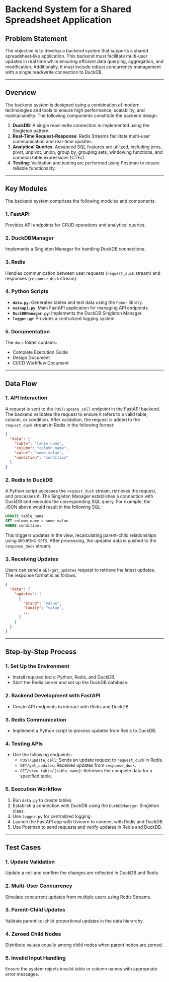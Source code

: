 # **Backend System for a Shared Spreadsheet Application**

## **Problem Statement**
The objective is to develop a backend system that supports a shared spreadsheet-like application. This backend must facilitate multi-user updates in real time while ensuring efficient data querying, aggregation, and modification. Additionally, it must include robust concurrency management with a single read/write connection to DuckDB.

---

## **Overview**
The backend system is designed using a combination of modern technologies and tools to ensure high performance, scalability, and maintainability. The following components constitute the backend design:

1. **DuckDB**: A single read-write connection is implemented using the Singleton pattern.  
2. **Real-Time Request-Response**: Redis Streams facilitate multi-user communication and real-time updates.  
3. **Analytical Queries**: Advanced SQL features are utilized, including joins, pivot, unpivot, union, group by, grouping sets, windowing functions, and common table expressions (CTEs).  
4. **Testing**: Validation and testing are performed using Postman to ensure reliable functionality.

---

## **Key Modules**
The backend system comprises the following modules and components:

### **1. FastAPI**
Provides API endpoints for CRUD operations and analytical queries.

### **2. DuckDBManager**
Implements a Singleton Manager for handling DuckDB connections.

### **3. Redis**
Handles communication between user requests (`request_duck` stream) and responses (`response_duck` stream).

### **4. Python Scripts**
- **`data.py`**: Generates tables and test data using the `Faker` library.  
- **`mainapi.py`**: Main FastAPI application for managing API endpoints.  
- **`DuckDBManager.py`**: Implements the DuckDB Singleton Manager.  
- **`logger.py`**: Provides a centralized logging system.  

### **5. Documentation**
The `docs` folder contains:  
- Complete Execution Guide  
- Design Document  
- CI/CD Workflow Document  

---

## **Data Flow**

### **1. API Interaction**
A request is sent to the `POST/update_cell` endpoint in the FastAPI backend. The backend validates the request to ensure it refers to a valid table, column, or condition. After validation, the request is added to the `request_duck` stream in Redis in the following format:

```json
{
  "data": {
    "table": "table_name",
    "column": "column_name",
    "value": "some_value",
    "condition": "condition"
  }
}
```

### **2. Redis to DuckDB**
A Python script accesses the `request_duck` stream, retrieves the request, and processes it. The Singleton Manager establishes a connection with DuckDB and executes the corresponding SQL query. For example, the JSON above would result in the following SQL:

```sql
UPDATE table_name
SET column_name = some_value
WHERE condition;
```

This triggers updates in the view, recalculating parent-child relationships using `GROUPING SETS`. After processing, the updated data is pushed to the `response_duck` stream.

### **3. Receiving Updates**
Users can send a `GET/get_updates` request to retrieve the latest updates. The response format is as follows:

```json
{
  "data": {
    "updates": [
      {
        "brand": "value",
        "family": "value",
        ...
      }
    ]
  }
}
```

---

## **Step-by-Step Process**

### **1. Set Up the Environment**
- Install required tools: Python, Redis, and DuckDB.
- Start the Redis server and set up the DuckDB database.

### **2. Backend Development with FastAPI**
- Create API endpoints to interact with Redis and DuckDB.

### **3. Redis Communication**
- Implement a Python script to process updates from Redis to DuckDB.

### **4. Testing APIs**
- Use the following endpoints:
  - `POST/update_cell`: Sends an update request to `request_duck` in Redis.
  - `GET/get_updates`: Receives updates from `response_duck`.
  - `GET/view_table/{table_name}`: Retrieves the complete data for a specified table.

### **5. Execution Workflow**
1. Run `data.py` to create tables.
2. Establish a connection with DuckDB using the `DuckDBManager` Singleton class.
3. Use `logger.py` for centralized logging.
4. Launch the FastAPI app with Uvicorn to connect with Redis and DuckDB.
5. Use Postman to send requests and verify updates in Redis and DuckDB.

---

## **Test Cases**

### **1. Update Validation**
Update a cell and confirm the changes are reflected in DuckDB and Redis.

### **2. Multi-User Concurrency**
Simulate concurrent updates from multiple users using Redis Streams.

### **3. Parent-Child Updates**
Validate parent-to-child proportional updates in the data hierarchy.

### **4. Zeroed Child Nodes**
Distribute values equally among child nodes when parent nodes are zeroed.

### **5. Invalid Input Handling**
Ensure the system rejects invalid table or column names with appropriate error messages.


